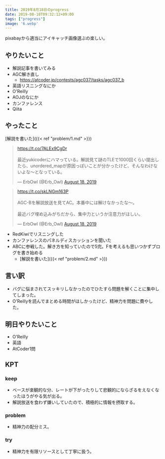 ```yaml
---
title: 2019年8月18日のprogress
date: 2019-08-18T09:32:12+09:00
tags: ["progress"]
image: '6.webp'
---
```


<!-- 序文があってもいいかも -->
pixabayから適当にアイキャッチ画像選ぶの楽しい。

## やりたいこと
<!-- 実現可能性を考慮して -->
- 解説記事を書いてみる
- AGC解き直し
  - https://atcoder.jp/contests/agc037/tasks/agc037_b
- 英語リスニングなにか
- O'Reilly
- AOJのなにか
- カンファレンス
- Qiita

## やったこと
<!-- twitterとか埋め込みながら -->

[解説を書いた]({{< ref "problem/1.md" >}})

<blockquote class="twitter-tweet"><p lang="ja" dir="ltr"><a href="https://t.co/7ALEx9CgDr">https://t.co/7ALEx9CgDr</a><br><br>最近yukicoderにハマっている。解説見て謎のTLEで1000回くらい提出したら、unordered_mapが原因っぽいことが分かったけど、そんなわけないよな〜となっている。</p>&mdash; ErbOwl (@Erb_Owl) <a href="https://twitter.com/Erb_Owl/status/1162971953503719424?ref_src=twsrc%5Etfw">August 18, 2019</a></blockquote> <script async src="https://platform.twitter.com/widgets.js" charset="utf-8"></script>

<blockquote class="twitter-tweet"><p lang="ja" dir="ltr"><a href="https://t.co/skLNGm163P">https://t.co/skLNGm163P</a><br><br>AGC-Bを解説放送を見てAC。本番中には解けなかったな〜。<br><br>最近バグ埋め込みがちだから、集中力というか注意力がほしい。</p>&mdash; ErbOwl (@Erb_Owl) <a href="https://twitter.com/Erb_Owl/status/1163021353894596608?ref_src=twsrc%5Etfw">August 18, 2019</a></blockquote> <script async src="https://platform.twitter.com/widgets.js" charset="utf-8"></script>

- RedKiwiでリスニングした
- カンファレンスのパネルディスカッションを聞いた
- ABCに参戦した。解き方を知っていたので5完。Fを考えるも思いつかずブログを書き始める
  - [解説を書いた]({{< ref "problem/2.md" >}})

## 言い訳
<!-- 理由をつけることで解決の緒を見つける -->
- バグに悩まされてスッキリしなかったのでひたすら問題を解くことに集中してしまった。
- O'Reillyを読んでまとめる時間がほしかったけど、精神力を問題に費やした。

## 明日やりたいこと
<!-- - 実現可能性を考慮せずに -->
- O'Reilly
- 英語
- AtCoder1問

## KPT
<!-- やりたいこととやったことの差分を埋めるために必要なこと -->

### keep
- ベースが楽観的な分、レートが下がったりして悲観的にならざるをえなくなったほうがやる気が出る。
- 解説放送を食わず嫌いしていたので、積極的に情報を摂取する。

### problem
- 精神力の配分ミス。

### try
- 精神力を有限リソースとして丁寧に扱う。
